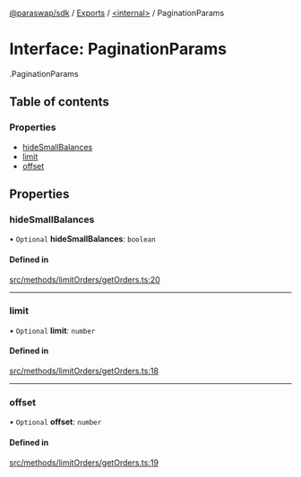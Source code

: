 [@paraswap/sdk](../README.md) / [Exports](../modules.md) / [<internal\>](../modules/internal_.md) / PaginationParams

# Interface: PaginationParams

[<internal>](../modules/internal_.md).PaginationParams

## Table of contents

### Properties

- [hideSmallBalances](internal_.PaginationParams.md#hidesmallbalances)
- [limit](internal_.PaginationParams.md#limit)
- [offset](internal_.PaginationParams.md#offset)

## Properties

### hideSmallBalances

• `Optional` **hideSmallBalances**: `boolean`

#### Defined in

[src/methods/limitOrders/getOrders.ts:20](https://github.com/paraswap/paraswap-sdk/blob/master/src/methods/limitOrders/getOrders.ts#L20)

___

### limit

• `Optional` **limit**: `number`

#### Defined in

[src/methods/limitOrders/getOrders.ts:18](https://github.com/paraswap/paraswap-sdk/blob/master/src/methods/limitOrders/getOrders.ts#L18)

___

### offset

• `Optional` **offset**: `number`

#### Defined in

[src/methods/limitOrders/getOrders.ts:19](https://github.com/paraswap/paraswap-sdk/blob/master/src/methods/limitOrders/getOrders.ts#L19)
